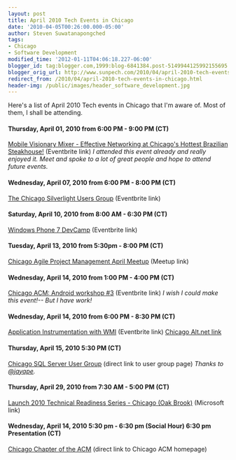 ```yaml
---
layout: post
title: April 2010 Tech Events in Chicago
date: '2010-04-05T00:26:00.000-05:00'
author: Steven Suwatanapongched
tags:
- Chicago
- Software Development
modified_time: '2012-01-11T04:06:18.227-06:00'
blogger_id: tag:blogger.com,1999:blog-6841384.post-5149944125992155695
blogger_orig_url: http://www.sunpech.com/2010/04/april-2010-tech-events-in-chicago.html
redirect_from: /2010/04/april-2010-tech-events-in-chicago.html
header-img: /public/images/header_software_development.jpg
---
```


Here's a list of April 2010 Tech events in Chicago that I'm aware of.  Most of them, I shall be attending.

#### Thursday, April 01, 2010 from 6:00 PM - 9:00 PM (CT)
<a href="http://mobilevisionary-dom.eventbrite.com/">Mobile Visionary Mixer - Effective Networking at Chicago's Hottest Brazilian Steakhouse!</a> (Eventbrite link)
<i>I attended this event already and really enjoyed it.  Meet and spoke to a lot of great people and hope to attend future events.</i>

#### Wednesday, April 07, 2010 from 6:00 PM - 8:00 PM (CT)
<a href="http://www.eventbrite.com/event/592578418/">The Chicago Silverlight Users Group</a> (Eventbrite link)

#### Saturday, April 10, 2010 from 8:00 AM - 6:30 PM (CT)
<a href="http://www.eventbrite.com/event/630371458">Windows Phone 7 DevCamp</a> (Eventbrite link)

#### Tuesday, April 13, 2010 from 5:30pm - 8:00 PM (CT)
<a href="http://www.meetup.com/Chicago-APM/calendar/12762946/">Chicago Agile Project Management April Meetup</a> (Meetup link)

#### Wednesday, April 14, 2010 from 1:00 PM - 4:00 PM (CT)
<a href="http://chicagoandroid-workshop3.eventbrite.com/">Chicago ACM: Android workshop #3</a> (Eventbrite link)
<i>I wish I could make this event!-- But I have work!</i>

#### Wednesday, April 14, 2010 from 6:00 PM - 8:30 PM (CT)
<a href="http://altnetchicago-groupsite.eventbrite.com/">Application Instrumentation with WMI</a> (Eventbrite link)
<a href="http://chicagoalt.net/event/April-2010-Meeting-Application-Instrumentation-with-WMI">Chicago Alt.net link</a>

#### Thursday, April 15, 2010 5:30 PM (CT)
<a href="http://chicago.sqlpass.org/">Chicago SQL Server User Group</a> (direct link to user group page)
<i>Thanks to </i><a href="http://twitter.com/jayape"><i>@jayape</i></a><i>.</i>

#### Thursday, April 29, 2010 from 7:30 AM - 5:00 PM (CT)
<a href="http://www.microsoft.com/business/2010events/DevEvents.aspx">Launch 2010 Technical Readiness Series - Chicago (Oak Brook)</a> (Microsoft link)

#### Wednesday, April 14, 2010 5:30 pm - 6:30 pm (Social Hour) 6:30 pm Presentation (CT)
<a href="http://www.chicagoacm.org/">Chicago Chapter of the ACM</a> (direct link to Chicago ACM homepage)
